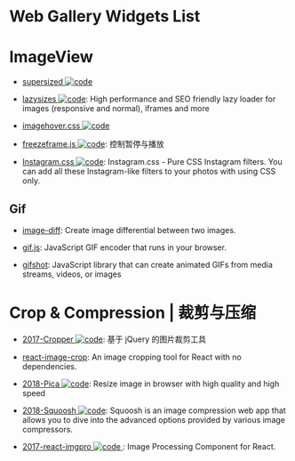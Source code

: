 # Web Gallery Widgets List

# ImageView

- [supersized ![code](https://shorturl.at/dlxyK)](https://github.com/buildinternet/supersized)

- [lazysizes ![code](https://shorturl.at/dlxyK)](https://github.com/aFarkas/lazysizes): High performance and SEO friendly lazy loader for images (responsive and normal), iframes and more

- [imagehover.css ![code](https://shorturl.at/dlxyK)](https://github.com/ciar4n/imagehover.css)

- [freezeframe.js ![code](https://shorturl.at/dlxyK)](https://github.com/ctrl-freaks/freezeframe.js): 控制暂停与播放

- [Instagram.css ![code](https://shorturl.at/dlxyK)](https://github.com/picturepan2/instagram.css): Instagram.css - Pure CSS Instagram filters. You can add all these Instagram-like filters to your photos with using CSS only.

## Gif

- [image-diff](https://github.com/uber-archive/image-diff): Create image differential between two images.

- [gif.js](https://github.com/jnordberg/gif.js): JavaScript GIF encoder that runs in your browser.

- [gifshot](https://github.com/yahoo/gifshot): JavaScript library that can create animated GIFs from media streams, videos, or images

# Crop & Compression | 裁剪与压缩

- [2017-Cropper ![code](https://shorturl.at/dlxyK)](http://fengyuanchen.github.io/cropper/): 基于 jQuery 的图片裁剪工具

- [react-image-crop](https://github.com/DominicTobias/react-image-crop): An image cropping tool for React with no dependencies.

- [2018-Pica ![code](https://shorturl.at/dlxyK)](http://nodeca.github.io/pica/demo/): Resize image in browser with high quality and high speed

- [2018-Squoosh ![code](https://shorturl.at/dlxyK)](https://github.com/GoogleChromeLabs/squoosh): Squoosh is an image compression web app that allows you to dive into the advanced options provided by various image compressors.

- [2017-react-imgpro ![code](https://shorturl.at/dlxyK) ](https://github.com/nitin42/react-imgpro): Image Processing Component for React.
